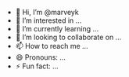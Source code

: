 - 👋 Hi, I’m @marveyk
- 👀 I’m interested in ...
- 🌱 I’m currently learning ...
- 💞️ I’m looking to collaborate on ...
- 📫 How to reach me ...
- 😄 Pronouns: ...
- ⚡ Fun fact: ...

<!---
marveyk/marveyk is a ✨ special ✨ repository because its `README.md` (this file) appears on your GitHub profile.
You can click the Preview link to take a look at your changes.
--->
